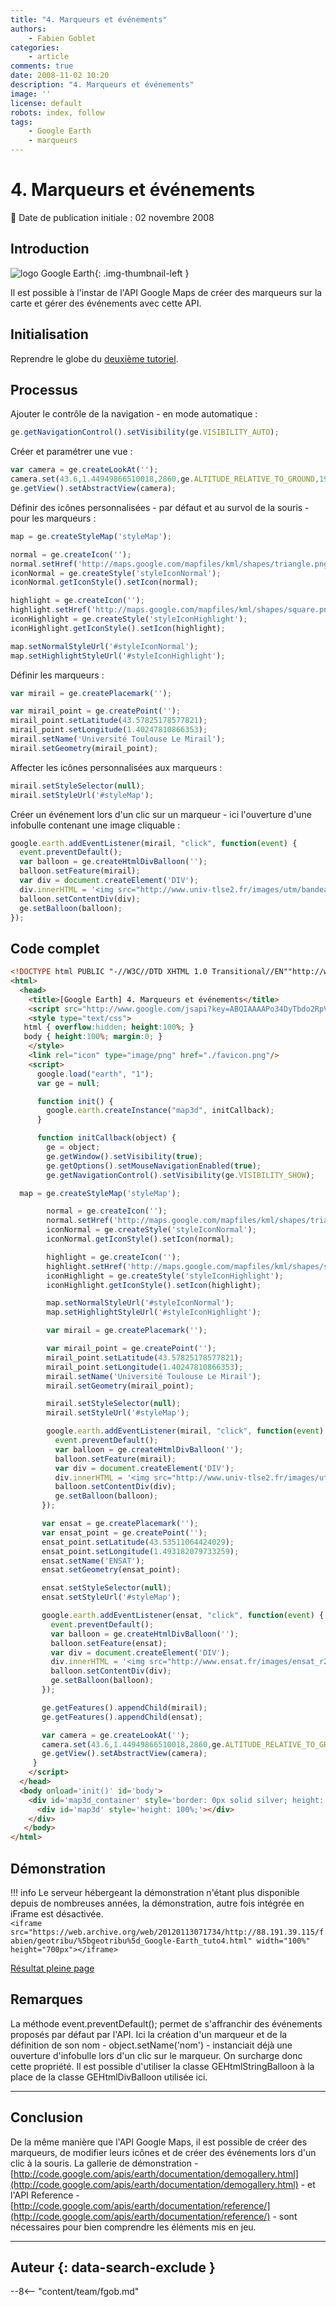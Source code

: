```yaml
---
title: "4. Marqueurs et événements"
authors:
    - Fabien Goblet
categories:
    - article
comments: true
date: 2008-11-02 10:20
description: "4. Marqueurs et événements"
image: ''
license: default
robots: index, follow
tags:
    - Google Earth
    - marqueurs
---
```


# 4. Marqueurs et événements

:calendar: Date de publication initiale : 02 novembre 2008

## Introduction

![logo Google Earth](https://cdn.geotribu.fr/img/logos-icones/entreprises_association/google/googleearth.png "logo Google Earth"){: .img-thumbnail-left }

Il est possible à l'instar de l'API Google Maps de créer des marqueurs sur la carte et gérer des événements avec cette API.  

## Initialisation

Reprendre le globe du [deuxième tutoriel](2008-11-02_2-ajoutons-quelques-controles.md).  

## Processus

Ajouter le contrôle de la navigation - en mode automatique :  

```javascript
ge.getNavigationControl().setVisibility(ge.VISIBILITY_AUTO);
```  

Créer et paramétrer une vue :  

```javascript
var camera = ge.createLookAt('');
camera.set(43.6,1.44949866510018,2860,ge.ALTITUDE_RELATIVE_TO_GROUND,190,75,10000);
ge.getView().setAbstractView(camera);
```  

Définir des icônes personnalisées - par défaut et au survol de la souris - pour les marqueurs :  

```javascript
map = ge.createStyleMap('styleMap');

normal = ge.createIcon('');
normal.setHref('http://maps.google.com/mapfiles/kml/shapes/triangle.png');
iconNormal = ge.createStyle('styleIconNormal');
iconNormal.getIconStyle().setIcon(normal);

highlight = ge.createIcon('');
highlight.setHref('http://maps.google.com/mapfiles/kml/shapes/square.png');
iconHighlight = ge.createStyle('styleIconHighlight');
iconHighlight.getIconStyle().setIcon(highlight);

map.setNormalStyleUrl('#styleIconNormal');
map.setHighlightStyleUrl('#styleIconHighlight');
```  

Définir les marqueurs :  

```javascript
var mirail = ge.createPlacemark('');

var mirail_point = ge.createPoint('');
mirail_point.setLatitude(43.57825178577821);
mirail_point.setLongitude(1.40247810866353);
mirail.setName('Université Toulouse Le Mirail');
mirail.setGeometry(mirail_point);
```

Affecter les icônes personnalisées aux marqueurs :  

```javascript
mirail.setStyleSelector(null);
mirail.setStyleUrl('#styleMap');
```

Créer un événement lors d'un clic sur un marqueur - ici l'ouverture d'une infobulle contenant une image cliquable :  

```javascript
google.earth.addEventListener(mirail, "click", function(event) {
  event.preventDefault();
  var balloon = ge.createHtmlDivBalloon('');
  balloon.setFeature(mirail);
  var div = document.createElement('DIV');
  div.innerHTML = '<img src="http://www.univ-tlse2.fr/images/utm/bandeau_011.jpg" onclick="window.open(\'http://www.univ-tlse2.fr\')">';
  balloon.setContentDiv(div);
  ge.setBalloon(balloon);
});
```  

## Code complet

```html
<!DOCTYPE html PUBLIC "-//W3C//DTD XHTML 1.0 Transitional//EN""http://www.w3.org/TR/xhtml1/DTD/xhtml1-transitional.dtd">
<html>
  <head>
    <title>[Google Earth] 4. Marqueurs et événements</title>
    <script src="http://www.google.com/jsapi?key=ABQIAAAAPo34DyTbdo2RpVUvdvK1qxTVkAM76o12Ue_ZZqmwjROaqOyBLhQVBCYY9lnsLXH3mdZLo-PWW8Z1DQ"></script>
    <style type="text/css">
   html { overflow:hidden; height:100%; }
   body { height:100%; margin:0; }
    </style>
    <link rel="icon" type="image/png" href="./favicon.png"/>
    <script>
      google.load("earth", "1");
      var ge = null;

      function init() {
        google.earth.createInstance("map3d", initCallback);
      }

      function initCallback(object) {
        ge = object;
        ge.getWindow().setVisibility(true);
        ge.getOptions().setMouseNavigationEnabled(true);
        ge.getNavigationControl().setVisibility(ge.VISIBILITY_SHOW);

  map = ge.createStyleMap('styleMap');

        normal = ge.createIcon('');
        normal.setHref('http://maps.google.com/mapfiles/kml/shapes/triangle.png');
        iconNormal = ge.createStyle('styleIconNormal');
        iconNormal.getIconStyle().setIcon(normal);

        highlight = ge.createIcon('');
        highlight.setHref('http://maps.google.com/mapfiles/kml/shapes/square.png');
        iconHighlight = ge.createStyle('styleIconHighlight');
        iconHighlight.getIconStyle().setIcon(highlight);

        map.setNormalStyleUrl('#styleIconNormal');
        map.setHighlightStyleUrl('#styleIconHighlight');

        var mirail = ge.createPlacemark('');

        var mirail_point = ge.createPoint('');
        mirail_point.setLatitude(43.57825178577821);
        mirail_point.setLongitude(1.40247810866353);
        mirail.setName('Université Toulouse Le Mirail');
        mirail.setGeometry(mirail_point);

        mirail.setStyleSelector(null);
        mirail.setStyleUrl('#styleMap');

        google.earth.addEventListener(mirail, "click", function(event) {
          event.preventDefault();
          var balloon = ge.createHtmlDivBalloon('');
          balloon.setFeature(mirail);
          var div = document.createElement('DIV');
          div.innerHTML = '<img src="http://www.univ-tlse2.fr/images/utm/bandeau_011.jpg" onclick="window.open(\'http://www.univ-tlse2.fr\')">';
          balloon.setContentDiv(div);
          ge.setBalloon(balloon);
       });

       var ensat = ge.createPlacemark('');
       var ensat_point = ge.createPoint('');
       ensat_point.setLatitude(43.53511064424029);
       ensat_point.setLongitude(1.493182079733259);
       ensat.setName('ENSAT');
       ensat.setGeometry(ensat_point);

       ensat.setStyleSelector(null);
       ensat.setStyleUrl('#styleMap');

       google.earth.addEventListener(ensat, "click", function(event) {
         event.preventDefault();
         var balloon = ge.createHtmlDivBalloon('');
         balloon.setFeature(ensat);
         var div = document.createElement('DIV');
         div.innerHTML = '<img src="http://www.ensat.fr/images/ensat_r2_c3.jpg" onclick="window.open(\'http://www.ensat.fr\')">';
         balloon.setContentDiv(div);
         ge.setBalloon(balloon);
       });

       ge.getFeatures().appendChild(mirail);
       ge.getFeatures().appendChild(ensat);

       var camera = ge.createLookAt('');
       camera.set(43.6,1.44949866510018,2860,ge.ALTITUDE_RELATIVE_TO_GROUND,190,75,10000);
       ge.getView().setAbstractView(camera);
     }
    </script>
  </head>
  <body onload='init()' id='body'>
    <div id='map3d_container' style='border: 0px solid silver; height: 100%; width: 100%;'>
      <div id='map3d' style='height: 100%;'></div>
    </div>
   </body>
</html>
```

## Démonstration

!!! info
    Le serveur hébergeant la démonstration n'étant plus disponible depuis de nombreuses années, la démonstration, autre fois intégrée en iFrame est désactivée.  
    `<iframe src="https://web.archive.org/web/20120113071734/http://88.191.39.115/fabien/geotribu/%5bgeotribu%5d_Google-Earth_tuto4.html" width="100%" height="700px"></iframe>`

[Résultat pleine page](https://web.archive.org/web/20120113071734/http://88.191.39.115/fabien/geotribu/%5bgeotribu%5d_Google-Earth_tuto4.html)

## Remarques

La méthode event.preventDefault(); permet de s'affranchir des événements proposés par défaut par l'API. Ici la création d'un marqueur et de la définition de son nom - object.setName('nom') - instanciait déjà une ouverture d'infobulle lors d'un clic sur le marqueur. On surcharge donc cette propriété.
Il est possible d'utiliser la classe GEHtmlStringBalloon à la place de la classe GEHtmlDivBalloon utilisée ici.

----

## Conclusion

De la même manière que l'API Google Maps, il est possible de créer des marqueurs, de modifier leurs icônes et de créer des événements lors d'un clic à la souris.
La gallerie de démonstration - [http://code.google.com/apis/earth/documentation/demogallery.html](http://code.google.com/apis/earth/documentation/demogallery.html) - et l'API Reference - [http://code.google.com/apis/earth/documentation/reference/](http://code.google.com/apis/earth/documentation/reference/) - sont nécessaires pour bien comprendre les éléments mis en jeu.

----

## Auteur {: data-search-exclude }

--8<-- "content/team/fgob.md"
